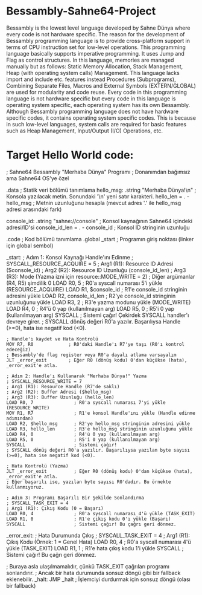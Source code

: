 # Bessambly-Sahne64-Project
Bessambly is the lowest level language developed by Sahne Dünya where every code is not hardware specific. The reason for the development of Bessambly programming language is to provide cross-platform support in terms of CPU instruction set for low-level operations. This programming language basically supports imperative programming. It uses Jump and Flag as control structures. In this language, memories are managed manually but as follows: Static Memory Allocation, Stack Management, Heap (with operating system calls) Management. This language lacks import and include etc. features instead Procedures (Subprograms), Combining Separate Files, Macros and External Symbols (EXTERN/GLOBAL) are used for modularity and code reuse. Every code in this programming language is not hardware specific but every code in this language is operating system specific, each operating system has its own Bessambly. Although Bessambly programming language does not have hardware specific codes, it contains operating system specific codes. This is because in such low-level languages, system calls are required for basic features such as Heap Management, Input/Output (I/O) Operations, etc.

# Target Hello World code: 
; Sahne64 Bessambly "Merhaba Dünya" Programı
; Donanımdan bağımsız ama Sahne64 OS'ye özel

.data        ; Statik veri bölümü tanımlama
hello_msg:   .string "Merhaba Dünya!\n" ; Konsola yazılacak metin. Sonundaki '\n' yeni satır karakteri.
hello_len =  . - hello_msg            ; Metnin uzunluğunu hesapla (mevcut adres '.' ile hello_msg adresi arasındaki fark)

console_id:  .string "sahne://console" ; Konsol kaynağının Sahne64 içindeki adresi/ID'si
console_id_len = . - console_id       ; Konsol ID stringinin uzunluğu

.code        ; Kod bölümü tanımlama
.global _start ; Programın giriş noktası (linker için global sembol)

_start:
    ; Adım 1: Konsol Kaynağı Handle'ını Edinme
    ; SYSCALL_RESOURCE_ACQUIRE = 5
    ; Arg1 (R1): Resource ID Adresi ($console_id)
    ; Arg2 (R2): Resource ID Uzunluğu (console_id_len)
    ; Arg3 (R3): Mode (Yazma izni için resource::MODE_WRITE = 2)
    ; Diğer argümanlar (R4, R5) şimdilik 0
    LOAD R0, 5               ; R0'a syscall numarası 5'i yükle (RESOURCE_ACQUIRE)
    LOAD R1, $console_id     ; R1'e console_id stringinin adresini yükle
    LOAD R2, console_id_len  ; R2'ye console_id stringinin uzunluğunu yükle
    LOAD R3, 2               ; R3'e yazma modunu yükle (MODE_WRITE)
    LOAD R4, 0               ; R4'ü 0 yap (kullanılmayan arg)
    LOAD R5, 0               ; R5'i 0 yap (kullanılmayan arg)
    SYSCALL                  ; Sistemi çağır! Çekirdek SYSCALL handler'ı devreye girer.
    ; SYSCALL dönüş değeri R0'a yazılır. Başarılıysa Handle (>=0), hata ise negatif kod (<0).

    ; Handle'ı kaydet ve Hata Kontrolü
    MOV R7, R0             ; R0'daki Handle'ı R7'ye taşı (R0'ı kontrol edeceğiz)
    ; Bessambly'de flag register veya R0'a dayalı atlama varsayalım
    JLT _error_exit        ; Eğer R0 (dönüş kodu) 0'dan küçükse (hata), _error_exit'e atla.

    ; Adım 2: Handle'ı Kullanarak "Merhaba Dünya!" Yazma
    ; SYSCALL_RESOURCE_WRITE = 7
    ; Arg1 (R1): Resource Handle (R7'de saklı)
    ; Arg2 (R2): Buffer Adresi ($hello_msg)
    ; Arg3 (R3): Buffer Uzunluğu (hello_len)
    LOAD R0, 7               ; R0'a syscall numarası 7'yi yükle (RESOURCE_WRITE)
    MOV R1, R7               ; R1'e konsol Handle'ını yükle (Handle edinme adımından)
    LOAD R2, $hello_msg      ; R2'ye hello_msg stringinin adresini yükle
    LOAD R3, hello_len       ; R3'e hello_msg stringinin uzunluğunu yükle
    LOAD R4, 0               ; R4'ü 0 yap (kullanılmayan arg)
    LOAD R5, 0               ; R5'i 0 yap (kullanılmayan arg)
    SYSCALL                  ; Sistemi çağır!
    ; SYSCALL dönüş değeri R0'a yazılır. Başarılıysa yazılan byte sayısı (>=0), hata ise negatif kod (<0).

    ; Hata Kontrolü (Yazma)
    JLT _error_exit          ; Eğer R0 (dönüş kodu) 0'dan küçükse (hata), _error_exit'e atla.
    ; Eğer başarılı ise, yazılan byte sayısı R0'dadır. Bu örnekte kullanmıyoruz.

    ; Adım 3: Programı Başarılı Bir Şekilde Sonlandırma
    ; SYSCALL_TASK_EXIT = 4
    ; Arg1 (R1): Çıkış Kodu (0 = Başarı)
    LOAD R0, 4               ; R0'a syscall numarası 4'ü yükle (TASK_EXIT)
    LOAD R1, 0               ; R1'e çıkış kodu 0'ı yükle (Başarı)
    SYSCALL                  ; Sistemi çağır! Bu çağrı geri dönmez.

_error_exit:
    ; Hata Durumunda Çıkış
    ; SYSCALL_TASK_EXIT = 4
    ; Arg1 (R1): Çıkış Kodu (Örnek: 1 = Genel Hata)
    LOAD R0, 4               ; R0'a syscall numarası 4'ü yükle (TASK_EXIT)
    LOAD R1, 1               ; R1'e hata çıkış kodu 1'i yükle
    SYSCALL                  ; Sistemi çağır! Bu çağrı geri dönmez.

; Buraya asla ulaşılmamalıdır, çünkü TASK_EXIT çağrıları programı sonlandırır.
; Ancak bir hata durumunda sonsuz döngü gibi bir fallback eklenebilir.
_halt:
    JMP _halt ; İşlemciyi durdurmak için sonsuz döngü (olası bir fallback)
